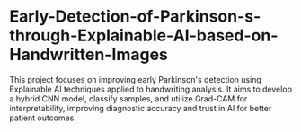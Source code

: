 # Early-Detection-of-Parkinson-s-through-Explainable-AI-based-on-Handwritten-Images
This project focuses on improving early Parkinson's detection using Explainable AI techniques applied to handwriting analysis. It aims to develop a hybrid CNN model, classify samples, and utilize Grad-CAM for interpretability, improving diagnostic accuracy and trust in AI for better patient outcomes.
